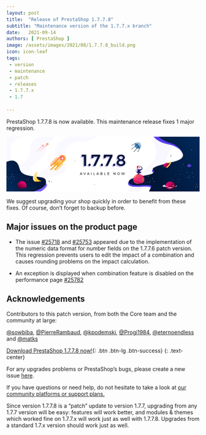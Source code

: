 ```yaml
---
layout: post
title:  "Release of PrestaShop 1.7.7.8"
subtitle: "Maintenance version of the 1.7.7.x branch"
date:   2021-09-14
authors: [ PrestaShop ]
image: /assets/images/2021/08/1.7.7.8_build.png
icon: icon-leaf
tags:
 - version
 - maintenance
 - patch
 - releases
 - 1.7.7.x
 - 1.7

---
```


PrestaShop 1.7.7.8 is now available. This maintenance release fixes 1 major regression.

![1.7.7.8 is available!](/assets/images/2021/08/1.7.7.8_build.png)

We suggest upgrading your shop quickly in order to benefit from these fixes. Of course, don’t forget to backup before.

## Major issues on the product page

- The issue [#25718](https://github.com/PrestaShop/PrestaShop/issues/25718) and [#25753](https://github.com/PrestaShop/PrestaShop/issues/25753) appeared due to the implementation of the numeric data format for number fields on the 1.7.7.6 patch version. This regression prevents users to edit the impact of a combination and causes rounding problems on the impact calculation. 

- An exception is displayed when combination feature is disabled on the performance page [#25782](https://github.com/PrestaShop/PrestaShop/issues/25782)

## Acknowledgements

Contributors to this patch version, from both the Core team and the community at large:

[@sowbiba](https://github.com/sowbiba), [@PierreRambaud](https://github.com/PierreRambaud), [@kpodemski](https://github.com/kpodemski), [@Progi1984](https://github.com/Progi1984), [@eternoendless](https://github.com/eternoendless) and [@matks](https://github.com/matks)

[Download PrestaShop 1.7.7.8 now!](https://www.prestashop.com/en/download){: .btn .btn-lg .btn-success}
{: .text-center}

For any upgrades problems or PrestaShop’s bugs, please create a new issue [here](https://github.com/PrestaShop/PrestaShop/issues/new/choose).

If you have questions or need help, do not hesitate to take a look at [our community platforms or support plans.](https://devdocs.prestashop.com/1.7/faq/i-need-help/)

Since version 1.7.7.8 is a “patch” update to version 1.7.7, upgrading from any 1.7.7 version will be easy: features will work better, and modules & themes which worked fine on 1.7.7.x will work just as well with 1.7.7.8. Upgrades from a standard 1.7.x version should work just as well.
